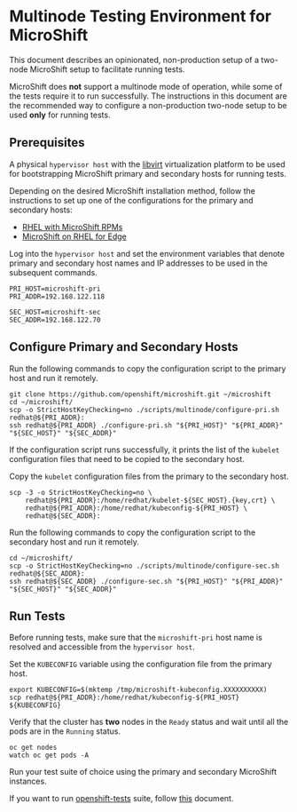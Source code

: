 # Multinode Testing Environment for MicroShift
This document describes an opinionated, non-production setup of a two-node MicroShift
setup to facilitate running tests.

MicroShift does **not** support a multinode mode of operation, while some of
the tests require it to run successfully. The instructions in this document are
the recommended way to configure a non-production two-node setup to be used
**only** for running tests.

## Prerequisites
A physical `hypervisor host` with the [libvirt](https://libvirt.org/) virtualization
platform to be used for bootstrapping MicroShift primary and secondary hosts for
running tests.

Depending on the desired MicroShift installation method, follow the instructions
to set up one of the configurations for the primary and secondary hosts:
* [RHEL with MicroShift RPMs](./config_rpm.md)
* [MicroShift on RHEL for Edge](./config_r4e.md)

Log into the `hypervisor host` and set the environment variables that denote
primary and secondary host names and IP addresses to be used in the subsequent
commands.
```
PRI_HOST=microshift-pri
PRI_ADDR=192.168.122.118

SEC_HOST=microshift-sec
SEC_ADDR=192.168.122.70
```

## Configure Primary and Secondary Hosts
Run the following commands to copy the configuration script to the primary host
and run it remotely.
```
git clone https://github.com/openshift/microshift.git ~/microshift
cd ~/microshift/
scp -o StrictHostKeyChecking=no ./scripts/multinode/configure-pri.sh redhat@${PRI_ADDR}:
ssh redhat@${PRI_ADDR} ./configure-pri.sh "${PRI_HOST}" "${PRI_ADDR}" "${SEC_HOST}" "${SEC_ADDR}"
```

If the configuration script runs successfully, it prints the list of the
`kubelet` configuration files that need to be copied to the secondary host.

Copy the `kubelet` configuration files from the primary to the secondary host.
```
scp -3 -o StrictHostKeyChecking=no \
    redhat@${PRI_ADDR}:/home/redhat/kubelet-${SEC_HOST}.{key,crt} \
    redhat@${PRI_ADDR}:/home/redhat/kubeconfig-${PRI_HOST} \
    redhat@${SEC_ADDR}:
```

Run the following commands to copy the configuration script to the secondary host
and run it remotely.
```
cd ~/microshift/
scp -o StrictHostKeyChecking=no ./scripts/multinode/configure-sec.sh redhat@${SEC_ADDR}:
ssh redhat@${SEC_ADDR} ./configure-sec.sh "${PRI_HOST}" "${PRI_ADDR}" "${SEC_HOST}" "${SEC_ADDR}"
```

## Run Tests
Before running tests, make sure that the `microshift-pri` host name is resolved
and accessible from the `hypervisor host`.

Set the `KUBECONFIG` variable using the configuration file from the primary host.
```
export KUBECONFIG=$(mktemp /tmp/microshift-kubeconfig.XXXXXXXXXX)
scp redhat@${PRI_ADDR}:/home/redhat/kubeconfig-${PRI_HOST} ${KUBECONFIG}
```

Verify that the cluster has **two** nodes in the `Ready` status and wait until
all the pods are in the `Running` status.
```
oc get nodes
watch oc get pods -A
```

Run your test suite of choice using the primary and secondary MicroShift instances.

If you want to run [openshift-tests](https://github.com/openshift/origin) suite, follow [this](../openshift_ci.md#running-tests-manually) document.